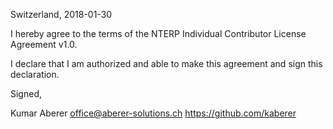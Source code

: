 Switzerland, 2018-01-30

I hereby agree to the terms of the NTERP Individual Contributor License
Agreement v1.0.

I declare that I am authorized and able to make this agreement and sign this
declaration.

Signed,

Kumar Aberer office@aberer-solutions.ch https://github.com/kaberer
